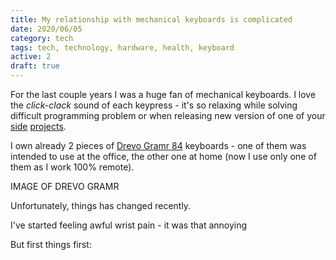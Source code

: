 ```yaml
---
title: My relationship with mechanical keyboards is complicated
date: 2020/06/05
category: tech
tags: tech, technology, hardware, health, keyboard
active: 2
draft: true
---
```


For the last couple years I was a huge fan of mechanical keyboards. I love the *click-clack* sound of each keypress - it's so relaxing while solving difficult programming problem or when releasing new version of one of your [side](https://github.com/lukaszkups/tavuelo) [projects](https://github.com/writteli).

I own already 2 pieces of [Drevo Gramr 84](https://www.drevo.net/product/keyboard/gramr) keyboards - one of them was intended to use at the office, the other one at home (now I use only one of them as I work 100% remote).

IMAGE OF DREVO GRAMR

Unfortunately, things has changed recently.

I've started feeling awful wrist pain - it was that annoying 

<!-- Or actually, it happened 3rd time to me already, but I've reali -->

But first things first:

